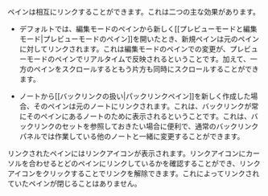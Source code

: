 ペインは相互にリンクすることができます。これは二つの主な効果があります。

- デフォルトでは、編集モードのペインから新しく[[プレビューモードと編集モード|プレビューモードのペイン]]を開いたとき、新規ペインは元のペインに対してリンクされます。これは編集モードのペインでの変更が、プレビューモードのペインでリアルタイムで反映されるということです。加えて、一方のペインをスクロールするともう片方も同時にスクロールすることができます。

- ノートから[[バックリンクの扱い|パックリンクペイン]]を新しく作成した場合、そのペインは元のノートにリンクされます。これは、バックリンクが常にそのペインにあるノートのために表示されるということです。これは、バックリンクのセットを参照しておきたい場合に便利で、通常のバックリンクパネルでは作業している他のノートと一緒に変更することができます。

リンクされたペインにはリンクアイコンが表示されます。リンクアイコンにカーソルを合わせるとどのペインにリンクしているかを確認することができ、リンクアイコンをクリックすることでリンクを解除できます。これによってリンクされていたペインが閉じることはありません。

